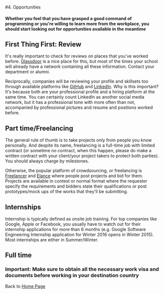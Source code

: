 #4. Opportunities

#### Whether you feel that you have grasped a good command of programming or you're willing to learn more from the workplace, you should start looking out for opportunities available in the meantime

## First Thing First: Review

It's really important to check for reviews on places that you've worked before. [Glassdoor](https://glassdoor.com) is a nice place for this, but most of the times your school will already have a network containing all these information. Contact your department or alumni.

Reciprocally, companies will be reviewing your profile and skillsets too through available platforms like [GitHub](https://github.com) and [LinkedIn](https://linkedin.com). Why is this important? It's because both are your professional profile and a hiring platform at the same time. You can certainly count LinkedIn as another social media network, but it has a professional tone with more often than not, accompanied by professional pictures and resume and positions worked before.

## Part time/Freelancing

The general rule of thumb is to take projects only from people you know personally. And despite its name, freelancing is a full-time job with limited contract (or sometime no contract, when this happen, please do make a written contract with your client/your project takers to protect both parties). You should always charge by milestones.

Otherwise, the popular platform of crowdsourcing, or freelancing is [Freelancer](https://freelancer.com) and [Elance](https://elance.com) where people post projects and bid for them. Projects are available in contest or normal format where the requester specify the requirements and bidders state their qualifications or post prototypes/mock ups of the works that they'll be submitting.

## Internships

Internship is typically defined as onsite job training. For top companies like Google, Apple or Facebook, you usually have to watch out for their internship applications for more than 6 months (e.g. Google Software Engineering Internship application for Winter 2016 opens in Winter 2015). Most internships are either in Summer/Winter.

## Full time

### Important: Make sure to obtain all the necessary work visa and documents before working in your destination country


Back to [Home Page](../README.md)
